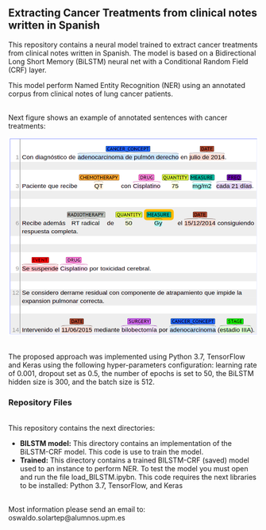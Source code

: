 <h2> Extracting Cancer Treatments from clinical notes written in Spanish</h2>
This repository contains a neural model trained to extract cancer treatments from clinical notes written in Spanish. The model is based on a Bidirectional Long Short Memory (BiLSTM) neural net with a Conditional Random Field (CRF) layer. <br>

This model perform Named Entity Recognition (NER) using an annotated corpus from clinical notes of lung cancer patients. <br> <br>

Next figure shows an example of  annotated sentences with cancer treatments:
<center> <img src="img/treatments.png" width="700" height="400"> </center>
<br> 

The proposed approach was implemented using Python 3.7, TensorFlow and Keras using the following hyper-parameters configuration: learning rate of 0.001, dropout set as 0.5, the number of epochs is set to  50, the BiLSTM hidden size is 300, and the batch size is 512.
<br>
<H3>Repository Files</H3>
<br>
This repository contains the next directories:

<ul>
    <li><strong>BILSTM model:</strong>   This directory contains an implementation of the  BiLSTM-CRF model. This code is use to train the model.  </li> 
    <li><strong>Trained:</strong> This directory contains a trained BILSTM-CRF (saved) model used to an instance to perform NER. To test the model you must open and run the file load_BILSTM.ipybn. This code requires the next libraries to be installed: Python 3.7, TensorFlow, and Keras </li>    
         
</ul>
<br>
Most information please send an email to: oswaldo.solartep@alumnos.upm.es
